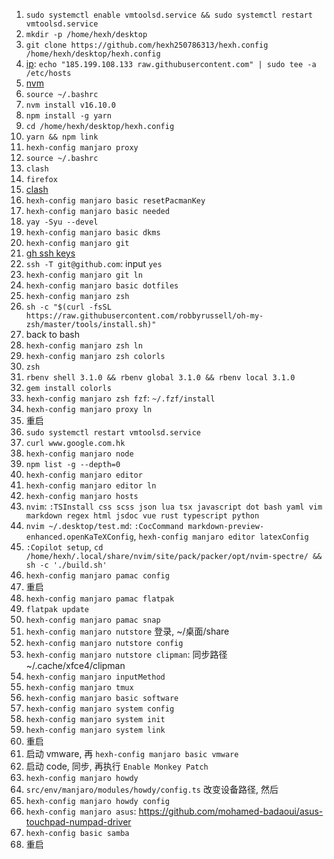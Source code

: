 1. `sudo systemctl enable vmtoolsd.service && sudo systemctl restart vmtoolsd.service`
2. `mkdir -p /home/hexh/desktop`
3. `git clone https://github.com/hexh250786313/hexh.config /home/hexh/desktop/hexh.config`
4. [ip](https://myip.ms/): `echo "185.199.108.133 raw.githubusercontent.com" | sudo tee -a /etc/hosts`
5. [nvm](https://github.com/nvm-sh/nvm#installing-and-updating)
6. `source ~/.bashrc`
7. `nvm install v16.10.0`
8. `npm install -g yarn`
9. `cd /home/hexh/desktop/hexh.config`
10. `yarn && npm link`
11. `hexh-config manjaro proxy`
12. `source ~/.bashrc`
13. `clash`
14. `firefox`
15. [clash](https://clash.razord.top/)
16. `hexh-config manjaro basic resetPacmanKey`
17. `hexh-config manjaro basic needed`
18. `yay -Syu --devel`
19. `hexh-config manjaro basic dkms`
20. `hexh-config manjaro git`
21. [gh ssh keys](https://github.com/settings/keys)
22. `ssh -T git@github.com`: input `yes`
23. `hexh-config manjaro git ln`
24. `hexh-config manjaro basic dotfiles`
25. `hexh-config manjaro zsh`
26. `sh -c "$(curl -fsSL https://raw.githubusercontent.com/robbyrussell/oh-my-zsh/master/tools/install.sh)"`
27. back to bash
28. `hexh-config manjaro zsh ln`
29. `hexh-config manjaro zsh colorls`
30. `zsh`
31. `rbenv shell 3.1.0 && rbenv global 3.1.0 && rbenv local 3.1.0`
32. `gem install colorls`
33. `hexh-config manjaro zsh fzf`: `~/.fzf/install`
34. `hexh-config manjaro proxy ln`
35. 重启
36. `sudo systemctl restart vmtoolsd.service`
37. `curl www.google.com.hk`
38. `hexh-config manjaro node`
39. `npm list -g --depth=0`
40. `hexh-config manjaro editor`
41. `hexh-config manjaro editor ln`
42. `hexh-config manjaro hosts`
43. `nvim`: `:TSInstall css scss json lua tsx javascript dot bash yaml vim markdown regex html jsdoc vue rust typescript python`
44. `nvim ~/.desktop/test.md`: `:CocCommand markdown-preview-enhanced.openKaTeXConfig`, `hexh-config manjaro editor latexConfig`
45. `:Copilot setup`, `cd /home/hexh/.local/share/nvim/site/pack/packer/opt/nvim-spectre/ && sh -c './build.sh'`
46. `hexh-config manjaro pamac config`
47. 重启
48. `hexh-config manjaro pamac flatpak`
49. `flatpak update`
50. `hexh-config manjaro pamac snap`
51. `hexh-config manjaro nutstore` 登录, ~/桌面/share
52. `hexh-config manjaro nutstore config`
53. `hexh-config manjaro nutstore clipman`: 同步路径 ~/.cache/xfce4/clipman
54. `hexh-config manjaro inputMethod`
55. `hexh-config manjaro tmux`
56. `hexh-config manjaro basic software`
57. `hexh-config manjaro system config`
58. `hexh-config manjaro system init`
59. `hexh-config manjaro system link`
60. 重启
61. 启动 vmware, 再 `hexh-config manjaro basic vmware`
62. 启动 code, 同步, 再执行 `Enable Monkey Patch`
63. `hexh-config manjaro howdy`
64. `src/env/manjaro/modules/howdy/config.ts` 改变设备路径, 然后
65. `hexh-config manjaro howdy config`
66. `hexh-config manjaro asus`: https://github.com/mohamed-badaoui/asus-touchpad-numpad-driver
67. `hexh-config basic samba`
68. 重启
